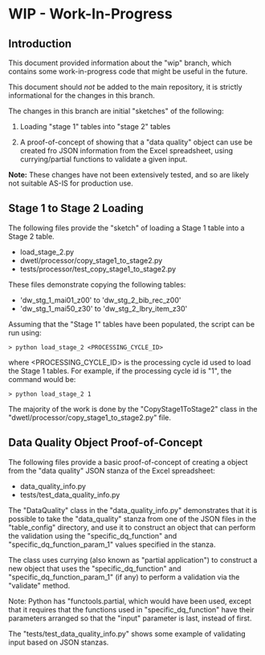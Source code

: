 # WIP - Work-In-Progress

## Introduction

This document provided information about the "wip" branch, which contains some
work-in-progress code that might be useful in the future.

This document should _not_ be added to the main repository, it is strictly
informational for the changes in this branch.

The changes in this branch are initial "sketches" of the following:

1) Loading "stage 1" tables into "stage 2" tables

2) A proof-of-concept of showing that a "data quality" object can use be created
fro JSON information from the Excel spreadsheet, using currying/partial
functions to validate a given input.

**Note:** These changes have not been extensively tested, and so are likely not
suitable AS-IS for production use.
 
## Stage 1 to Stage 2 Loading

The following files provide the "sketch" of loading a Stage 1 table into a
Stage 2 table.

* load_stage_2.py
* dwetl/processor/copy_stage1_to_stage2.py
* tests/processor/test_copy_stage1_to_stage2.py

These files demonstrate copying the following tables:

* 'dw_stg_1_mai01_z00' to 'dw_stg_2_bib_rec_z00'
*  'dw_stg_1_mai50_z30' to 'dw_stg_2_lbry_item_z30'

Assuming that the "Stage 1" tables have been populated, the script can be run
using:

```
> python load_stage_2 <PROCESSING_CYCLE_ID>
```

where \<PROCESSING_CYCLE_ID> is the processing cycle id used to load the
Stage 1 tables. For example, if the processing cycle id is "1", the command
would be:

```
> python load_stage_2 1
```

The majority of the work is done by the "CopyStage1ToStage2" class in the
"dwetl/processor/copy_stage1_to_stage2.py" file.

## Data Quality Object Proof-of-Concept

The following files provide a basic proof-of-concept of creating a object
from the "data quality" JSON stanza of the Excel spreadsheet:

* data_quality_info.py
* tests/test_data_quality_info.py

The "DataQuality" class in the "data_quality_info.py" demonstrates that it is
possible to take the "data_quality" stanza from one of the JSON files in
the "table_config" directory, and use it to construct an object that can
perform the validation using the "specific_dq_function" and
"specific_dq_function_param_1" values specified in the stanza.

The class uses currying (also known as "partial application") to construct a
new object that uses the "specific_dq_function" and
"specific_dq_function_param_1" (if any) to perform a validation via the
"validate" method.

Note: Python has "functools.partial, which would have been used, except that
it requires that the functions used in "specific_dq_function" have their
parameters arranged so that the "input" parameter is last, instead of first.

The "tests/test_data_quality_info.py" shows some example of validating input
based on JSON stanzas.
